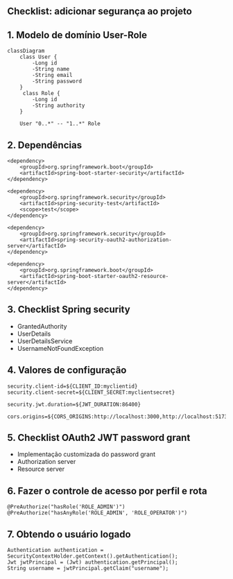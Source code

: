 ## Checklist: adicionar segurança ao projeto

## 1. Modelo de domínio User-Role

```mermaid
classDiagram
    class User {
        -Long id
        -String name
        -String email
        -String password
    }
     class Role {
        -Long id
        -String authority
    }

    User "0..*" -- "1..*" Role
```

## 2. Dependências

```
<dependency>
	<groupId>org.springframework.boot</groupId>
	<artifactId>spring-boot-starter-security</artifactId>
</dependency>

<dependency>
	<groupId>org.springframework.security</groupId>
	<artifactId>spring-security-test</artifactId>
	<scope>test</scope>
</dependency>

<dependency>
	<groupId>org.springframework.security</groupId>
	<artifactId>spring-security-oauth2-authorization-server</artifactId>
</dependency>

<dependency>
	<groupId>org.springframework.boot</groupId>
	<artifactId>spring-boot-starter-oauth2-resource-server</artifactId>
</dependency>
```

## 3. Checklist Spring security

* GrantedAuthority
* UserDetails
* UserDetailsService
* UsernameNotFoundException


## 4. Valores de configuração

```
security.client-id=${CLIENT_ID:myclientid}
security.client-secret=${CLIENT_SECRET:myclientsecret}

security.jwt.duration=${JWT_DURATION:86400}

cors.origins=${CORS_ORIGINS:http://localhost:3000,http://localhost:5173}

```

## 5. Checklist OAuth2 JWT password grant

* Implementação customizada do password grant
* Authorization server
* Resource server

## 6. Fazer o controle de acesso por perfil e rota

```
@PreAuthorize("hasRole('ROLE_ADMIN')")
@PreAuthorize("hasAnyRole('ROLE_ADMIN', 'ROLE_OPERATOR')")
```

## 7. Obtendo o usuário logado

```
Authentication authentication = SecurityContextHolder.getContext().getAuthentication();
Jwt jwtPrincipal = (Jwt) authentication.getPrincipal();
String username = jwtPrincipal.getClaim("username");
```

